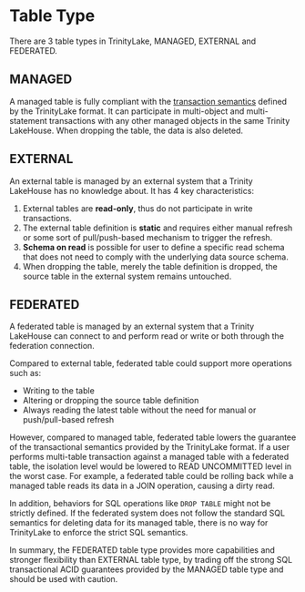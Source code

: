 # Table Type

There are 3 table types in TrinityLake, MANAGED, EXTERNAL and FEDERATED.

## MANAGED

A managed table is fully compliant with the [transaction semantics](../transaction.md) defined by the TrinityLake format.
It can participate in multi-object and multi-statement transactions with any other managed objects in the same Trinity LakeHouse.
When dropping the table, the data is also deleted.

## EXTERNAL

An external table is managed by an external system that a Trinity LakeHouse has no knowledge about.
It has 4 key characteristics:

1. External tables are **read-only**, thus do not participate in write transactions.
2. The external table definition is **static** and requires either manual refresh or some sort of pull/push-based mechanism to trigger the refresh.
3. **Schema on read** is possible for user to define a specific read schema that does not need to comply with the underlying data source schema.
4. When dropping the table, merely the table definition is dropped, the source table in the external system remains untouched.

## FEDERATED

A federated table is managed by an external system that a Trinity LakeHouse can connect to 
and perform read or write or both through the federation connection.

Compared to external table, federated table could support more operations such as:

- Writing to the table
- Altering or dropping the source table definition
- Always reading the latest table without the need for manual or push/pull-based refresh

However, compared to managed table, federated table lowers the guarantee of the transactional semantics provided by
the TrinityLake format. If a user performs multi-table transaction against a managed table with a federated table,
the isolation level would be lowered to READ UNCOMMITTED level in the worst case.
For example, a federated table could be rolling back while a managed table reads its data in a 
JOIN operation, causing a dirty read.

In addition, behaviors for SQL operations like `DROP TABLE` might not be strictly defined.
If the federated system does not follow the standard SQL semantics for deleting data for its managed table,
there is no way for TrinityLake to enforce the strict SQL semantics.

In summary, the FEDERATED table type provides more capabilities and stronger flexibility than EXTERNAL table type,
by trading off the strong SQL transactional ACID guarantees provided by the MANAGED table type 
and should be used with caution.